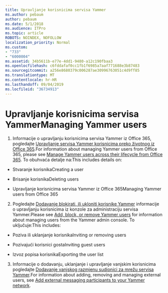```yaml
---
title: Upravljanje korisnicima servisa Yammer
ms.author: pebaum
author: pebaum
ms.date: 5/1/2018
ms.audience: ITPro
ms.topic: article
ROBOTS: NOINDEX, NOFOLLOW
localization_priority: Normal
ms.custom:
- "733"
- "6000004"
ms.assetid: 34b5611b-e77e-4dd1-9480-a12c190fbaa3
ms.openlocfilehash: c6fddafaf0cc1fb1f6985a7aaf771688e3b87483
ms.sourcegitcommit: a256e8680379c006287ae30996763051c4d9ff85
ms.translationtype: MT
ms.contentlocale: hr-HR
ms.lasthandoff: 09/04/2019
ms.locfileid: "36734913"
---
```

# <a name="managing-yammer-users"></a><span data-ttu-id="bace9-102">Upravljanje korisnicima servisa Yammer</span><span class="sxs-lookup"><span data-stu-id="bace9-102">Managing Yammer users</span></span>

1. <span data-ttu-id="bace9-103">Informacije o upravljanju korisnicima servisa Yammer iz Office 365, pogledajte [Upravljanje servisa Yammer korisnicima preko životnog iz Office 365](https://docs.microsoft.com/yammer/manage-yammer-users/manage-users-across-their-lifecycle).</span><span class="sxs-lookup"><span data-stu-id="bace9-103">For information about managing Yammer users from Office 365, please see [Manage Yammer users across their lifecycle from Office 365](https://docs.microsoft.com/yammer/manage-yammer-users/manage-users-across-their-lifecycle).</span></span> <span data-ttu-id="bace9-104">To obuhvaća detalje na:</span><span class="sxs-lookup"><span data-stu-id="bace9-104">This includes details on:</span></span>

  - <span data-ttu-id="bace9-105">Stvaranje korisnika</span><span class="sxs-lookup"><span data-stu-id="bace9-105">Creating a user</span></span>

  - <span data-ttu-id="bace9-106">Brisanje korisnika</span><span class="sxs-lookup"><span data-stu-id="bace9-106">Deleting users</span></span>

  - <span data-ttu-id="bace9-107">Upravljanje korisnicima servisa Yammer iz Office 365</span><span class="sxs-lookup"><span data-stu-id="bace9-107">Managing Yammer users from Office 365</span></span>

2. <span data-ttu-id="bace9-108">Pogledajte [Dodavanje blokirati, ili ukloniti korisnike Yammer](http://alchemyportal.azurewebsites.net/Rule/ManageYammer%20users%20across%20their%20lifecycle%20from%20Office%20365) informacije o upravljanju korisnicima iz konzole za administraciju servisa Yammer.</span><span class="sxs-lookup"><span data-stu-id="bace9-108">Please see [Add, block, or remove Yammer users](http://alchemyportal.azurewebsites.net/Rule/ManageYammer%20users%20across%20their%20lifecycle%20from%20Office%20365) for information about managing users from the Yammer admin console.</span></span> <span data-ttu-id="bace9-109">To uključuje:</span><span class="sxs-lookup"><span data-stu-id="bace9-109">This includes:</span></span>

  - <span data-ttu-id="bace9-110">Poziva ili uklanjanje korisnika</span><span class="sxs-lookup"><span data-stu-id="bace9-110">Inviting or removing users</span></span>

  - <span data-ttu-id="bace9-111">Pozivajući korisnici gosta</span><span class="sxs-lookup"><span data-stu-id="bace9-111">Inviting guest users</span></span>

  - <span data-ttu-id="bace9-112">Izvoz popisa korisnika</span><span class="sxs-lookup"><span data-stu-id="bace9-112">Exporting the user list</span></span>

3. <span data-ttu-id="bace9-113">Informacije o dodavanju, uklanjanje i upravljanje vanjskim korisnicima pogledajte [Dodavanje vanjskog razmjenu sudionici za mrežu servisa Yammer](https://docs.microsoft.com/yammer/work-with-external-users/add-external-participants).</span><span class="sxs-lookup"><span data-stu-id="bace9-113">For information about adding, removing and managing external users, see [Add external messaging participants to your Yammer network](https://docs.microsoft.com/yammer/work-with-external-users/add-external-participants).</span></span>
